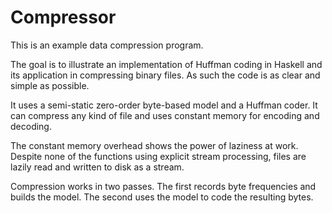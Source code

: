 # Compressor

This is an example data compression program.

The goal is to illustrate an implementation of Huffman coding in Haskell and its application in compressing binary files.
As such the code is as clear and simple as possible.

It uses a semi-static zero-order byte-based model and a Huffman coder.
It can compress any kind of file and uses constant memory for encoding and decoding.

The constant memory overhead shows the power of laziness at work.
Despite none of the functions using explicit stream processing, files are lazily read and written to disk as a stream.

Compression works in two passes. The first records byte frequencies and builds the model. The second uses the model to code the resulting bytes.
